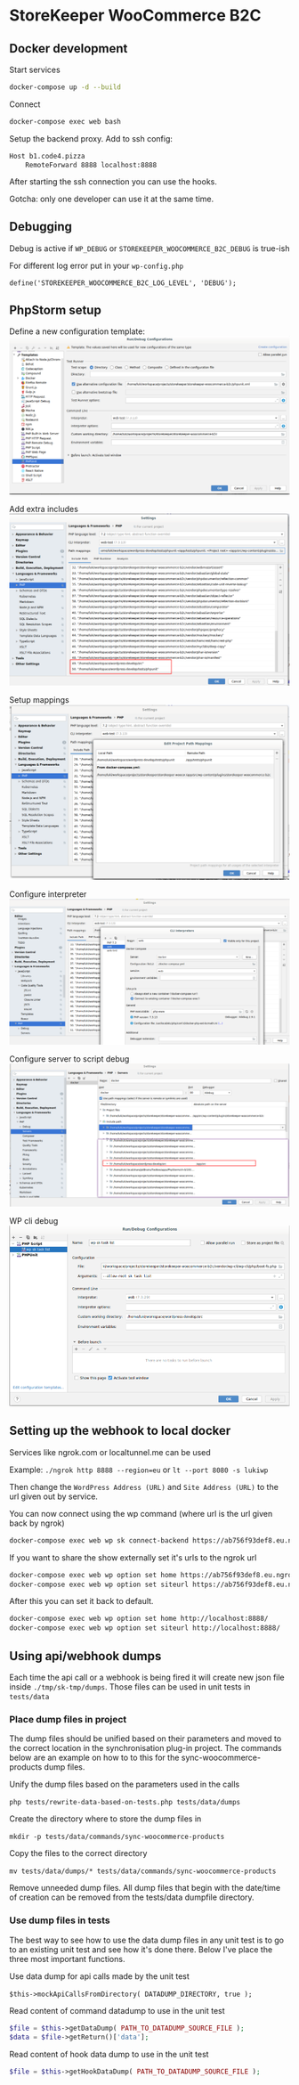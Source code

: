 # StoreKeeper WooCommerce B2C

## Docker development

Start services

```bash
docker-compose up -d --build
```

Connect

```bash
docker-compose exec web bash
```

Setup the backend proxy. Add to ssh config:

```
Host b1.code4.pizza
    RemoteForward 8888 localhost:8888
```
After starting the ssh connection you can use the hooks.

Gotcha: only one developer can use it at the same time.

## Debugging

Debug is active if `WP_DEBUG` or `STOREKEEPER_WOOCOMMERCE_B2C_DEBUG` is true-ish


For different log error put in your `wp-config.php` 

```
define('STOREKEEPER_WOOCOMMERCE_B2C_LOG_LEVEL', 'DEBUG');
```

## PhpStorm setup

Define a new configuration template:
![phpunit configuration template](./phpunit-config.png)

Add extra includes
![Add extra includes](./extra-includes.png)

Setup mappings
![Mappings](./extra-includes-mappings.png)

Configure interpreter
![php interpreter](./interpreter-config.png)

Configure server to script debug
![server configuration](./docker-server-config.png)

WP cli debug
![WP cli config run](./wp-cli-config.png)

## Setting up the webhook to local docker

Services like ngrok.com or localtunnel.me  can be used

Example: `./ngrok http 8888 --region=eu` or `lt --port 8080 -s lukiwp` 

Then change the `WordPress Address (URL)` and `Site Address (URL)` to the url given out by service.

You can now connect using the wp command (where url is the url given back by ngrok)
```bash
docker-compose exec web wp sk connect-backend https://ab756f93def8.eu.ngrok.io
```

If you want to share the show externally set it's urls to the ngrok url
```bash
docker-compose exec web wp option set home https://ab756f93def8.eu.ngrok.io/
docker-compose exec web wp option set siteurl https://ab756f93def8.eu.ngrok.io/
```
After this you can set it back to default.
```bash
docker-compose exec web wp option set home http://localhost:8888/
docker-compose exec web wp option set siteurl http://localhost:8888/
```

## Using api/webhook dumps

Each time the api call or a webhook is being fired 
it will create new json file inside `./tmp/sk-tmp/dumps`. 
Those files can be used in unit tests in `tests/data`

### Place dump files in project

The dump files should be unified based on their parameters and moved to the correct location in the synchronisation plug-in project. The commands below are an example on how to to this for the sync-woocommerce-products dump files.

Unify the dump files based on the parameters used in the calls

`php tests/rewrite-data-based-on-tests.php tests/data/dumps`

Create the directory where to store the dump files in

`mkdir -p tests/data/commands/sync-woocommerce-products`

Copy the files to the correct directory

`mv tests/data/dumps/* tests/data/commands/sync-woocommerce-products`

Remove unneeded dump files. All dump files that begin with the date/time of creation can be removed from the tests/data dumpfile directory.

### Use dump files in tests

The best way to see how to use the data dump files in any unit test is to go to an existing unit test and see how it's done there. Below I've place the three most important functions.

Use data dump for api calls made by the unit test

`$this->mockApiCallsFromDirectory( DATADUMP_DIRECTORY, true );`

Read content of command datadump to use in the unit test

```php
$file = $this->getDataDump( PATH_TO_DATADUMP_SOURCE_FILE );
$data = $file->getReturn()['data'];
```
Read content of hook data dump to use in the unit test
```php
$file = $this->getHookDataDump( PATH_TO_DATADUMP_SOURCE_FILE );
```
